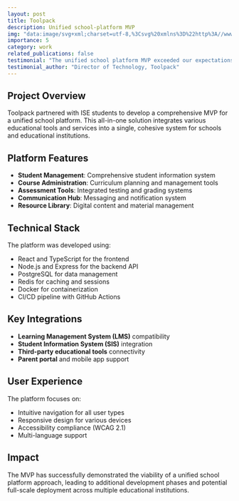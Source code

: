 ```yaml
---
layout: post
title: Toolpack
description: Unified school-platform MVP
img: "data:image/svg+xml;charset=utf-8,%3Csvg%20xmlns%3D%22http%3A//www.w3.org/2000/svg%22%20width%3D%22400%22%20height%3D%22300%22%20viewBox%3D%220%200%20400%20300%22%3E%0A%20%20%3Crect%20width%3D%22400%22%20height%3D%22300%22%20fill%3D%22%23ea580c%22/%3E%0A%20%20%3Ctext%20x%3D%22200%22%20y%3D%22160%22%20text-anchor%3D%22middle%22%20font-family%3D%22Arial%2C%20sans-serif%22%20font-size%3D%2224%22%20fill%3D%22white%22%20font-weight%3D%22bold%22%3EToolpack%3C/text%3E%0A%20%20%3Ctext%20x%3D%22200%22%20y%3D%22120%22%20text-anchor%3D%22middle%22%20font-family%3D%22Arial%2C%20sans-serif%22%20font-size%3D%2248%22%20fill%3D%22white%22%3E%F0%9F%9B%A0%EF%B8%8F%3C/text%3E%0A%3C/svg%3E"
importance: 5
category: work
related_publications: false
testimonial: "The unified school platform MVP exceeded our expectations. The ISE students delivered a comprehensive solution that streamlines our educational processes and improves student engagement."
testimonial_author: "Director of Technology, Toolpack"
---
```


## Project Overview

Toolpack partnered with ISE students to develop a comprehensive MVP for a unified school platform. This all-in-one solution integrates various educational tools and services into a single, cohesive system for schools and educational institutions.

## Platform Features

- **Student Management**: Comprehensive student information system
- **Course Administration**: Curriculum planning and management tools
- **Assessment Tools**: Integrated testing and grading systems
- **Communication Hub**: Messaging and notification system
- **Resource Library**: Digital content and material management

## Technical Stack

The platform was developed using:
- React and TypeScript for the frontend
- Node.js and Express for the backend API
- PostgreSQL for data management
- Redis for caching and sessions
- Docker for containerization
- CI/CD pipeline with GitHub Actions

## Key Integrations

- **Learning Management System (LMS)** compatibility
- **Student Information System (SIS)** integration
- **Third-party educational tools** connectivity
- **Parent portal** and mobile app support

## User Experience

The platform focuses on:
- Intuitive navigation for all user types
- Responsive design for various devices
- Accessibility compliance (WCAG 2.1)
- Multi-language support

## Impact

The MVP has successfully demonstrated the viability of a unified school platform approach, leading to additional development phases and potential full-scale deployment across multiple educational institutions.